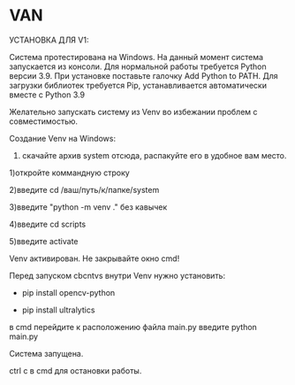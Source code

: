 # VAN

УСТАНОВКА ДЛЯ V1:

Система протестирована на Windows.
На данный момент система запускается из консоли. 
Для нормальной работы требуется Python версии 3.9. При установке поставьте галочку Add Python to PATH.
Для загрузки библиотек требуется Pip, устанавливается автоматически вместе с Python 3.9

Желательно запускать систему из Venv во избежании проблем с совместимостью.

Создание Venv на Windows:
  1) скачайте архив system отсюда, распакуйте его в удобное вам место.

  1)откройте коммандную строку
  
  2)введите сd /ваш/путь/к/папке/system
  
  3)введите "python -m venv ." без кавычек
  
  4)введите cd scripts

  5)введите activate

Venv активирован.
Не закрывайте окно cmd!

Перед запуском cbcntvs внутри Venv нужно установить: 

- pip install opencv-python
  
- pip install ultralytics

в cmd перейдите к расположению файла main.py
введите python main.py

Система запущена.

ctrl c в cmd для остановки работы.
